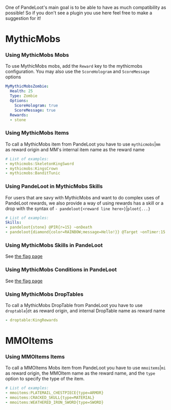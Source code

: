 One of PandeLoot's main goal is to be able to have as much compatibility as possible! So if you don't see a plugin you use here feel free to make a suggestion for it!

# MythicMobs
### Using MythicMobs Mobs
To use MythicMobs mobs, add the ``Reward`` key to the mythicmobs configuration. You may also use the ``ScoreHologram`` and ``ScoreMessage`` options
```yml
MyMythicMobsZombie:
  Health: 25
  Type: Zombie
  Options:
    ScoreHologram: true
    ScoreMessage: true
  Rewards:
  - stone
```

### Using MythicMobs Items
To call a MythicMobs item from PandeLoot you have to use ``mythicmobs``|``mm`` as reward origin and MM's internal item name as the reward name
```yml
# List of examples:
- mythicmobs:SkeletonKingSword
- mythicmobs:KingsCrown
- mythicmobs:BanditTunic
```

### Using PandeLoot in MythicMobs Skills
For users that are savy with MythicMobs and want to do complex uses of PandeLoot rewards, we also provide a way of using rewards has a skill or a drop with the syntax of ``- pandeloot{<reward line here>}``|``ploot{...}``
```yml
# List of examples:
Skills:
- pandeloot{stone} @PIR{r=15} ~onDeath
- pandeloot{diamond{color=RAINBOW;message=Hello!}} @Target ~onTimer:15
```

### Using MythicMobs Skills in PandeLoot
See [the flag page](https://github.com/Seyarada/PandeLootPlus/wiki/Flags#mythicmobs-skill)

### Using MythicMobs Conditions in PandeLoot
See [the flag page](https://github.com/Seyarada/PandeLootPlus/wiki/Flags#mythicmobs-condition)

### Using MythicMobs DropTables
To call a MythicMobs DropTable from PandeLoot you have to use ``droptable``|``dt`` as reward origin, and internal DropTable name as reward name
```yml
- droptable:KingRewards
```

# MMOItems
### Using MMOItems Items
To call a MMOItems Mobs item from PandeLoot you have to use ``mmoitems``|``mi`` as reward origin, the MMOItem name as the reward name, and the ``type`` option to specify the type of the item.
```yml
# List of examples:
- mmoitems:PLATEMAIL_CHESTPIECE{type=ARMOR}
- mmoitems:CRACKED_SKULL{type=MATERIAL}
- mmoitems:WEATHERED_IRON_SWORD{type=SWORD}
```